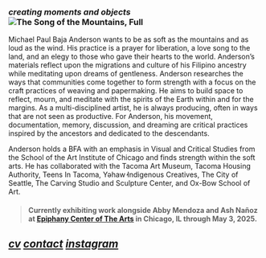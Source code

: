 ### *creating moments and objects*![The Song of the Mountains, Full ](https://github.com/user-attachments/assets/618b9f79-b654-464e-a563-9a65c2df7597)
Michael Paul Baja Anderson wants to be as soft as the mountains and as loud as the wind. His practice is a prayer for liberation, a love song to the land, and an elegy to those who gave their hearts to the world. Anderson’s materials reflect upon the migrations and culture of his Filipino ancestry while meditating upon dreams of gentleness. Anderson researches the ways that communities come together to form strength with a focus on the craft practices of weaving and papermaking. He aims to build space to reflect, mourn, and meditate with the spirits of the Earth within and for the margins. As a multi-disciplined artist, he is always producing, often in ways that are not seen as productive. For Anderson, his movement, documentation, memory, discussion, and dreaming are critical practices inspired by the ancestors and dedicated to the descendants.

Anderson holds a BFA with an emphasis in Visual and Critical Studies from the School of the Art Institute of Chicago and finds strength within the soft arts. He has collaborated with the Tacoma Art Museum, Tacoma Housing Authority, Teens In Tacoma, Yəhaw̓ Indigenous Creatives, The City of Seattle, The Carving Studio and Sculpture Center, and Ox-Bow School of Art. 

>#### Currently exhibiting work alongside Abby Mendoza and Ash Nañoz at [Epiphany Center of The Arts](https://epiphanychi.com/come-as-you-are-on-care-for-ourselves-and-each-other/ "Exhibition Information") in Chicago, IL through May 3, 2025. ####


## *[cv](https://docs.google.com/document/d/16E6aB_5Shzp2v9x5uV9-a86pHFVfV3Jm6HOJZfi6SKg/edit?usp=sharing) [contact](michpander@gmail.com) [instagram](https://www.instagram.com/softasthemountains?utm_source=ig_web_button_share_sheet&igsh=ZDNlZDc0MzIxNw==)* ##






